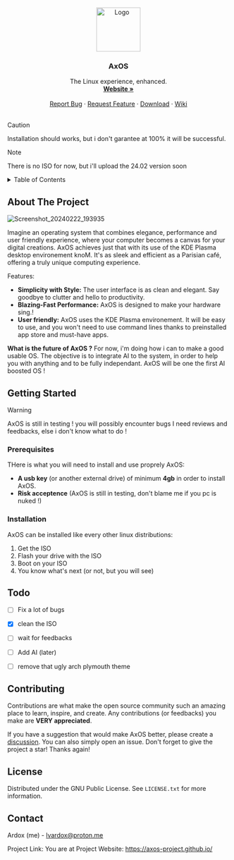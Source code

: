 <a name="readme-top"></a>


<!-- PROJECT SHIELDS -->
<!--
[![Contributors][contributors-shield]][contributors-url]
[![Forks][forks-shield]][forks-url]
[![Stargazers][stars-shield]][stars-url]
[![Issues][issues-shield]][issues-url]
[![MIT License][license-shield]][license-url]
[![LinkedIn][linkedin-shield]][linkedin-url]
-->


<!-- PROJECT LOGO -->
<br />
<div align="center">
    <img src="https://github.com/AxOS-project/AxOS/assets/110931544/baabbfe9-0580-4169-94c8-5fed2d42060e" alt="Logo" width="100" height="100">
  </a>


  <h3 align="center">AxOS</h3>

  <p align="center">
    The Linux experience, enhanced.
    <br />
    <a href="https://axos-project.github.io"><strong>Website »</strong></a>
    <br />
    <br />
    <a href="https://github.com/axos-project/AxOS/issues">Report Bug</a>
    ·
    <a href="https://github.com/AxOS-project/AxOS/discussions">Request Feature</a>
    ·
    <a href="https://github.com/axos-project/AxOS/releases/">Download</a>
    ·
    <a href="https://axos-1.gitbook.io/">Wiki</a>
    <br />
    <br />
  </p>
</div>


> [!CAUTION]
> Installation should works, but i don't garantee at 100% it will be successful.

> [!NOTE]
> There is no ISO for now, but i'll upload the 24.02 version soon
<!-- TABLE OF CONTENTS -->
<details>
  <summary>Table of Contents</summary>
  <ol>
    <li>
      <a href="#about-the-project">About The Project</a>
    </li>
    <li>
      <a href="#getting-started">Getting Started</a>
      <ul>
        <li><a href="#prerequisites">Prerequisites</a></li>
        <li><a href="#installation">Installation</a></li>
      </ul>
    </li>
    <li><a href="#Todo">Todo</a></li>
    <li><a href="#contributing">Contributing</a></li>
    <li><a href="#license">License</a></li>
    <li><a href="#contact">Contact</a></li>
  </ol>
</details>



<!-- ABOUT THE PROJECT -->
## About The Project
![Screenshot_20240222_193935](https://github.com/AxOS-project/AxOS/assets/110931544/307c0186-d5c5-419f-863f-8d099e3dab64)



Imagine an operating system that combines elegance, performance and user friendly experience, where your computer becomes a canvas for your digital creations. AxOS achieves just that with its use of the KDE Plasma desktop environement knoM. It's as sleek and efficient as a Parisian café, offering a truly unique computing experience.

Features:
* **Simplicity with Style:** The user interface is as clean and elegant. Say goodbye to clutter and hello to productivity.
* **Blazing-Fast Performance:** AxOS is designed to make your hardware sing.!
* **User friendly:** AxOS uses the KDE Plasma environement. It will be easy to use, and you won't need to use command lines thanks to preinstalled app store and must-have apps.

**What is the future of AxOS ?** For now, i'm doing how i can to make a good usable OS. The objective is to integrate AI to the system, in order to help you with anything and to be fully independant. AxOS will be one the first AI boosted OS !




<!-- GETTING STARTED -->
## Getting Started

> [!WARNING]
> AxOS is still in testing ! you will possibly encounter bugs
> I need reviews and feedbacks, else i don't know what to do !

### Prerequisites

THere is what you will need to install and use proprely AxOS:
* **A usb key** (or another external drive) of minimum **4gb** in order to install AxOS.
* **Risk acceptence** (AxOS is still in testing, don't blame me if you pc is nuked !)


### Installation

AxOS can be installed like every other linux distributions:
1. Get the ISO
2. Flash your drive with the ISO
3. Boot on your ISO
4. You know what's next (or not, but you will see)





<!-- Todo -->
## Todo

- [ ] Fix a lot of bugs
- [x] clean the ISO
- [ ] wait for feedbacks
- [ ] Add AI (later)
- [ ] remove that ugly arch plymouth theme


<!-- CONTRIBUTING -->
## Contributing

Contributions are what make the open source community such an amazing place to learn, inspire, and create. Any contributions (or feedbacks) you make are **VERY appreciated**.

If you have a suggestion that would make AxOS better, please create a <a href="https://github.com/AxOS-project/AxOS/discussions">discussion</a>. You can also simply open an issue.
Don't forget to give the project a star! Thanks again!



<!-- LICENSE -->
## License

Distributed under the GNU Public License. See `LICENSE.txt` for more information.




<!-- CONTACT -->
## Contact

Ardox (me) -  lvardox@proton.me

Project Link: You are at
Project Website: https://axos-project.github.io/
